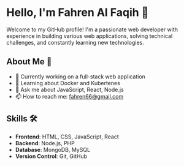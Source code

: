 # Hello, I'm Fahren Al Faqih 👋

Welcome to my GitHub profile! I'm a passionate web developer with experience in building various web applications, solving technical challenges, and constantly learning new technologies.

## About Me 🎯
- 🔭 Currently working on a full-stack web application
- 🌱 Learning about Docker and Kubertenes
- 💬 Ask me about JavaScript, React, Node.js
- 📫 How to reach me: fahren66@gmail.com

## Skills 🛠️
- **Frontend**: HTML, CSS, JavaScript, React
- **Backend**: Node.js, PHP
- **Database**: MongoDB, MySQL
- **Version Control**: Git, GitHub

